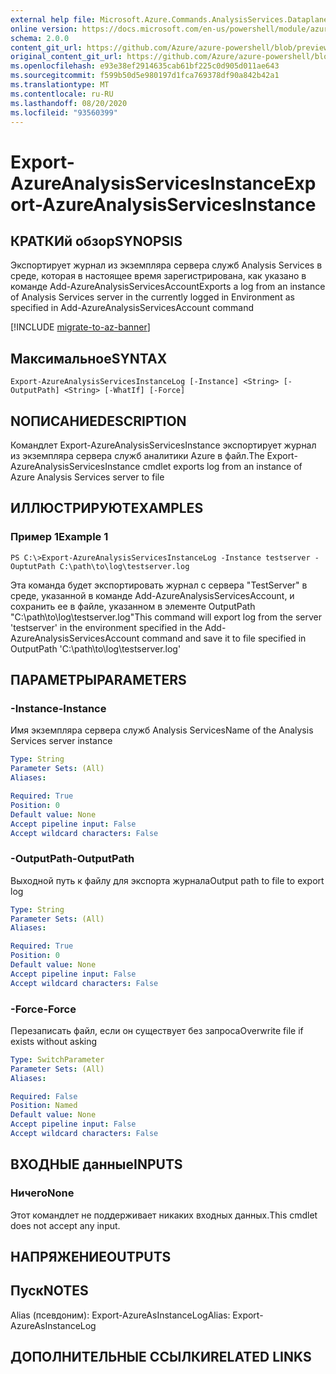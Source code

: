 ```yaml
---
external help file: Microsoft.Azure.Commands.AnalysisServices.Dataplane.dll-Help.xml
online version: https://docs.microsoft.com/en-us/powershell/module/azurerm.analysisservices/export-azureanalysisservicesinstancelog
schema: 2.0.0
content_git_url: https://github.com/Azure/azure-powershell/blob/preview/src/ResourceManager/AnalysisServices/Commands.AnalysisServices.Dataplane/help/Export-AzureAnalysisServicesInstanceLog.md
original_content_git_url: https://github.com/Azure/azure-powershell/blob/preview/src/ResourceManager/AnalysisServices/Commands.AnalysisServices.Dataplane/help/Export-AzureAnalysisServicesInstanceLog.md
ms.openlocfilehash: e93e38ef2914635cab61bf225c0d905d011ae643
ms.sourcegitcommit: f599b50d5e980197d1fca769378df90a842b42a1
ms.translationtype: MT
ms.contentlocale: ru-RU
ms.lasthandoff: 08/20/2020
ms.locfileid: "93560399"
---
```

# <span data-ttu-id="b9349-101">Export-AzureAnalysisServicesInstance</span><span class="sxs-lookup"><span data-stu-id="b9349-101">Export-AzureAnalysisServicesInstance</span></span>

## <span data-ttu-id="b9349-102">КРАТКИй обзор</span><span class="sxs-lookup"><span data-stu-id="b9349-102">SYNOPSIS</span></span>
<span data-ttu-id="b9349-103">Экспортирует журнал из экземпляра сервера служб Analysis Services в среде, которая в настоящее время зарегистрирована, как указано в команде Add-AzureAnalysisServicesAccount</span><span class="sxs-lookup"><span data-stu-id="b9349-103">Exports a log from an instance of Analysis Services server in the currently logged in Environment as specified in Add-AzureAnalysisServicesAccount command</span></span>

[!INCLUDE [migrate-to-az-banner](../../includes/migrate-to-az-banner.md)]

## <span data-ttu-id="b9349-104">Максимальное</span><span class="sxs-lookup"><span data-stu-id="b9349-104">SYNTAX</span></span>

```
Export-AzureAnalysisServicesInstanceLog [-Instance] <String> [-OutputPath] <String> [-WhatIf] [-Force]
```

## <span data-ttu-id="b9349-105">NОПИСАНИЕ</span><span class="sxs-lookup"><span data-stu-id="b9349-105">DESCRIPTION</span></span>
<span data-ttu-id="b9349-106">Командлет Export-AzureAnalysisServicesInstance экспортирует журнал из экземпляра сервера служб аналитики Azure в файл.</span><span class="sxs-lookup"><span data-stu-id="b9349-106">The Export-AzureAnalysisServicesInstance cmdlet exports log from an instance of Azure Analysis Services server to file</span></span>

## <span data-ttu-id="b9349-107">ИЛЛЮСТРИРУЮТ</span><span class="sxs-lookup"><span data-stu-id="b9349-107">EXAMPLES</span></span>

### <span data-ttu-id="b9349-108">Пример 1</span><span class="sxs-lookup"><span data-stu-id="b9349-108">Example 1</span></span>
```
PS C:\>Export-AzureAnalysisServicesInstanceLog -Instance testserver -OuptutPath C:\path\to\log\testserver.log
```

<span data-ttu-id="b9349-109">Эта команда будет экспортировать журнал с сервера "TestServer" в среде, указанной в команде Add-AzureAnalysisServicesAccount, и сохранить ее в файле, указанном в элементе OutputPath "C:\path\to\log\testserver.log"</span><span class="sxs-lookup"><span data-stu-id="b9349-109">This command will export log from the server 'testserver' in the environment specified in the Add-AzureAnalysisServicesAccount command and save it to file specified in OutputPath 'C:\path\to\log\testserver.log'</span></span>

## <span data-ttu-id="b9349-110">ПАРАМЕТРЫ</span><span class="sxs-lookup"><span data-stu-id="b9349-110">PARAMETERS</span></span>

### <span data-ttu-id="b9349-111">-Instance</span><span class="sxs-lookup"><span data-stu-id="b9349-111">-Instance</span></span>
<span data-ttu-id="b9349-112">Имя экземпляра сервера служб Analysis Services</span><span class="sxs-lookup"><span data-stu-id="b9349-112">Name of the Analysis Services server instance</span></span>

```yaml
Type: String
Parameter Sets: (All)
Aliases: 

Required: True
Position: 0
Default value: None
Accept pipeline input: False
Accept wildcard characters: False
```

### <span data-ttu-id="b9349-113">-OutputPath</span><span class="sxs-lookup"><span data-stu-id="b9349-113">-OutputPath</span></span>
<span data-ttu-id="b9349-114">Выходной путь к файлу для экспорта журнала</span><span class="sxs-lookup"><span data-stu-id="b9349-114">Output path to file to export log</span></span>

```yaml
Type: String
Parameter Sets: (All)
Aliases: 

Required: True
Position: 0
Default value: None
Accept pipeline input: False
Accept wildcard characters: False
```

### <span data-ttu-id="b9349-115">-Force</span><span class="sxs-lookup"><span data-stu-id="b9349-115">-Force</span></span>
<span data-ttu-id="b9349-116">Перезаписать файл, если он существует без запроса</span><span class="sxs-lookup"><span data-stu-id="b9349-116">Overwrite file if exists without asking</span></span>

```yaml
Type: SwitchParameter
Parameter Sets: (All)
Aliases:

Required: False
Position: Named
Default value: None
Accept pipeline input: False
Accept wildcard characters: False
```

## <span data-ttu-id="b9349-117">ВХОДНЫЕ данные</span><span class="sxs-lookup"><span data-stu-id="b9349-117">INPUTS</span></span>

### <span data-ttu-id="b9349-118">Ничего</span><span class="sxs-lookup"><span data-stu-id="b9349-118">None</span></span>
<span data-ttu-id="b9349-119">Этот командлет не поддерживает никаких входных данных.</span><span class="sxs-lookup"><span data-stu-id="b9349-119">This cmdlet does not accept any input.</span></span>

## <span data-ttu-id="b9349-120">НАПРЯЖЕНИЕ</span><span class="sxs-lookup"><span data-stu-id="b9349-120">OUTPUTS</span></span>

## <span data-ttu-id="b9349-121">Пуск</span><span class="sxs-lookup"><span data-stu-id="b9349-121">NOTES</span></span>
<span data-ttu-id="b9349-122">Alias (псевдоним): Export-AzureAsInstanceLog</span><span class="sxs-lookup"><span data-stu-id="b9349-122">Alias: Export-AzureAsInstanceLog</span></span>

## <span data-ttu-id="b9349-123">ДОПОЛНИТЕЛЬНЫЕ ССЫЛКИ</span><span class="sxs-lookup"><span data-stu-id="b9349-123">RELATED LINKS</span></span>

